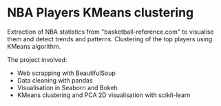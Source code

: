 # NBA Players KMeans clustering

Extraction of NBA statistics from "basketball-reference.com" to visualise them and detect trends and patterns. 
Clustering of the top players using KMeans algorithm. 

The project involved:
- Web scrapping with BeautifulSoup
- Data cleaning with pandas
- Visualisation in Seaborn and Bokeh 
- KMeans clustering and PCA 2D visualisation with scikit-learn
